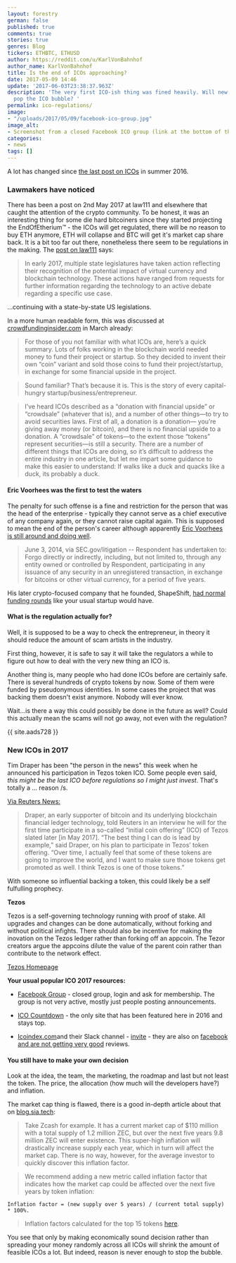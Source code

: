 ```yaml
---
layout: forestry
german: false
published: true
comments: true
stories: true
genres: Blog
tickers: ETHBTC, ETHUSD
author: https://reddit.com/u/KarlVonBahnhof
author_name: KarlVonBahnhof
title: Is the end of ICOs approaching?
date: 2017-05-09 14:46
update: '2017-06-03T23:38:37.963Z'
description: 'The very first ICO-ish thing was fined heavily. Will new regulations
  pop the ICO bubble? '
permalink: ico-regulations/
image:
- "/uploads/2017/05/09/facebook-ico-group.jpg"
image_alt:
- Screenshot from a closed Facebook ICO group (link at the bottom of the article)
categories:
- news
tags: []
---
```

A lot has changed since [the last post on ICOs](https://www.altcointrading.net/ico-2016/) in summer 2016.

### Lawmakers have noticed

There has been a post on 2nd May 2017 at law111 and elsewhere that caught the attention of the crypto community. To be honest, it was an interesting thing for some die hard bitcoiners since they started projecting the EndOfEtherium&trade; - the ICOs will get regulated, there will be no reason to buy ETH anymore, ETH will collapse and BTC will get it's market cap share back. It is a bit too far out there, nonetheless there seem to be regulations in the making. The [post on law111](http://archive.is/rSxQs) says:

> In early 2017, multiple state legislatures have taken action reflecting their recognition of the potential impact of virtual currency and blockchain technology. These actions have ranged from requests for further information regarding the technology to an active debate regarding a specific use case.

...continuing with a state-by-state US legislations.

In a more human readable form, this was discussed at [crowdfundinginsider.com](https://www.crowdfundinsider.com/2017/03/96598-initial-coin-offering-probably-regulated-securities-law/) in March already:

> For those of you not familiar with what ICOs are, here’s a quick summary. Lots of folks working in the blockchain world needed money to fund their project or startup. So they decided to invent their own “coin” variant and sold those coins to fund their project/startup, in exchange for some financial upside in the project.

> Sound familiar? That’s because it is. This is the story of every capital-hungry startup/business/entrepreneur.

> I’ve heard ICOs described as a “donation with financial upside” or “crowdsale” (whatever that is), and a number of other things—to try to avoid securities laws. First of all, a donation is a donation— you’re giving away money (or bitcoin), and there is no financial upside to a donation. A “crowdsale” of tokens—to the extent those “tokens” represent securities—is still a security. There are a number of different things that ICOs are doing, so it’s difficult to address the entire industry in one article, but let me impart some guidance to make this easier to understand: If walks like a duck and quacks like a duck, its probably a duck.

#### Eric Voorhees was the first to test the waters

The penalty for such offense is a fine and restriction for the person that was the head of the enterprise - typically they cannot serve as a chief executive of any company again, or they cannot raise capital again. This is supposed to mean the end of the person's career although apparently [Eric Voorhees is still around and doing well](https://www.sec.gov/litigation/admin/2014/33-9592.pdf).

> June 3, 2014, via SEC.gov/litigation -- Respondent has undertaken to: Forgo directly or indirectly, including, but not limited to, through any entity owned or controlled by Respondent, participating in any issuance of any security in an unregistered
transaction, in exchange for bitcoins or other virtual currency, for a period of five years.

His later crypto-focused company that he founded, ShapeShift, [had normal funding rounds](https://www.crunchbase.com/organization/shapeshift#/entity) like your usual startup would have.

#### What is the regulation actually for?

Well, it is supposed to be a way to check the entrepreneur, in theory it should reduce the amount of scam artists in the industry.

First thing, however, it is safe to say it will take the regulators a while to figure out how to deal with the very new thing an ICO is.

Another thing is, many people who had done ICOs before are certainly safe. There is several hundreds of crypto tokens by now. Some of them were funded by pseudonymous identities. In some cases the project that was backing them doesn't exist anymore. Nobody will ever know.

Wait...is there a way this could possibly be done in the future as well? Could this actually mean the scams will not go away, not even with the regulation?

{{ site.aads728 }}

### New ICOs in 2017

Tim Draper has been "the person in the news" this week when he announced his participation in Tezos token ICO. Some people even said, *this might be the last ICO before regulations so I might just invest*. That's totally a ... reason /s.

[Via Reuters News:](https://www.pehub.com/2017/05/investor-tim-draper-to-participate-in-blockchain-token-sale-for-first-time-reuters/#)

> Draper, an early supporter of bitcoin and its underlying blockchain financial ledger technology, told Reuters in an interview he will for the first time participate in a so-called “initial coin offering” (ICO) of Tezos slated later [in May 2017].
“The best thing I can do is lead by example,” said Draper, on his plan to participate in Tezos’ token offering. “Over time, I actually feel that some of these tokens are going to improve the world, and I want to make sure those tokens get promoted as well. I think Tezos is one of those tokens.”

With someone so influential backing a token, this could likely be a self fulfulling prophecy.

**Tezos**

Tezos is a self-governing technology running with proof of stake. All upgrades and changes can be done automatically, without forking and without political infights. There should also be incentive for making the inovation on the Tezos ledger rather than forking off an appcoin. The Tezor creators argue the appcoins dilute the value of the parent coin rather than contribute to the network effect.

<p><a class="button" href="https://www.tezos.com/">Tezos Homepage</a></p>


**Your usual popular ICO 2017 resources:**

* [Facebook Group](https://www.facebook.com/groups/1216757095051232/) - closed group, login and ask for membership. The group is not very active, mostly just people posting announcements.

* [ICO Countdown](http://www.icocountdown.com/) - the only site that has been featured here in 2016 and stays top.

* [Icoindex.com](http://icoindex.com/)and their Slack channel - [invite](https://icoindex-official.herokuapp.com/) - they are also on [facebook and are not getting very good](https://www.facebook.com/ICOindex/) reviews.

#### You still have to make your own decision

Look at the idea, the team, the marketing, the roadmap and last but not least the token. The price, the allocation (how much will the developers have?) and inflation.

The market cap thing is flawed, there is a good in-depth article about that on [blog.sia.tech](https://blog.sia.tech/want-to-deflate-the-token-bubble-fix-the-market-cap-indicator-d50f7f1e1ec4):

> Take Zcash for example. It has a current market cap of $110 million with a total supply of 1.2 million ZEC, but over the next five years 9.8 million ZEC will enter existence. This super-high inflation will drastically increase supply each year, which in turn will affect the market cap. There is no way, however, for the average investor to quickly discover this inflation factor.

> We recommend adding a new metric called inflation factor that indicates how the market cap could be affected over the next five years by token inflation:

`Inflation factor = (new supply over 5 years) / (current total supply) * 100%.`

> Inflation factors calculated for the top 15 tokens [here](https://cdn-images-1.medium.com/max/1600/1*goypbtaXje1QRL7KGoAK4g.png).

You see that only by making economically sound decision rather than spreading your money randomly across all ICOs will shrink the amount of feasible ICOs a lot. But indeed, reason is never enough to stop the bubble.

